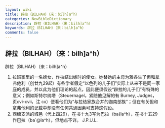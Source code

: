 ```yaml
---
layout: wiki
title: 辟拉（BILHAH）（来：bilh]a^h）
categories: NewBibleDictionary
description: 辟拉（BILHAH）（来：bilh]a^h）
keywords: 辟拉（BILHAH）（来：bilh]a^h）
comments: false
---
```


## 辟拉（BILHAH）（来：bilh]a^h）



辟拉（BILHAH）（来：bilh]a^h）
1. 拉班家里的一名婢女，作拉结出嫁时的使女。她替她的主母为雅各生了但和拿弗他利（创廿九29起）有些学者假定“以色列的儿子们”实际上从来不是同一家庭的成员，并以此为他们理论的起点，因此便须假设“辟拉的儿子们”有特殊的意义；例如斯特尔纳塔（Steuernagel，紧随他见解的有 Burney, Judges，页cvi-cvii，注 cx）便看他们为“与拉结家族合并的迦南部族”；但在有关但和拿弗他利的记载中却没有任何共通因素可支持这假设。
2. 西缅支派的城邑（代上四29），在书十九3写为巴拉（ba{la^h），在书十五29作巴拉（ba`@la^h），但地点不详。
J.P.U.L.



